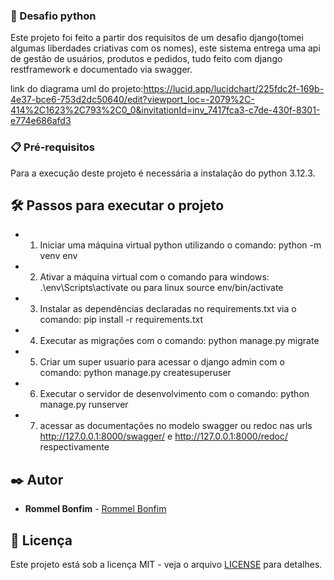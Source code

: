  ### 🐍 Desafio python

Este projeto foi feito a partir dos requisitos de um desafio django(tomei algumas liberdades criativas com os nomes), este sistema entrega uma api de gestão de usuários, produtos e pedidos, tudo feito com django restframework e documentado via swagger.

link do diagrama uml do projeto:https://lucid.app/lucidchart/225fdc2f-169b-4e37-bce6-753d2dc50640/edit?viewport_loc=-2079%2C-414%2C1623%2C793%2C0_0&invitationId=inv_7417fca3-c7de-430f-8301-e774e686afd3



### 📋 Pré-requisitos

Para a execução deste projeto é necessária a instalação do python 3.12.3.



## 🛠️ Passos para executar o projeto


* 1. Iniciar uma máquina virtual python utilizando o comando: python -m venv env
* 2. Ativar a máquina virtual com o comando para windows: .\env\Scripts\activate ou para linux source env/bin/activate
* 3. Instalar as dependências declaradas no requirements.txt via o comando: pip install -r requirements.txt
* 4. Executar as migrações com o comando: python manage.py migrate
* 5. Criar um super usuario para acessar o django admin com o comando: python manage.py createsuperuser    
* 6. Executar o servidor de desenvolvimento com o comando: python manage.py runserver
* 7. acessar as documentações no modelo swagger ou redoc nas urls http://127.0.0.1:8000/swagger/ e http://127.0.0.1:8000/redoc/ respectivamente
## ✒️ Autor

* **Rommel Bonfim** -  [Rommel Bonfim](https://github.com/rommelbonfim)


## 📄 Licença

Este projeto está sob a licença MIT - veja o arquivo [LICENSE](https://github.com/rommelbonfim/Mercado/blob/main/LICENSE) para detalhes.
